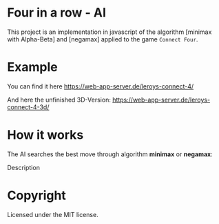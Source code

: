 # Four in a row - AI
This project is an implementation in javascript of the algorithm [minimax with Alpha-Beta] and [negamax] applied to the game `Connect Four`.

# Example
You can find it here https://web-app-server.de/leroys-connect-4/

And here the unfinished 3D-Version: https://web-app-server.de/leroys-connect-4-3d/
# How it works

The AI searches the best move through algorithm **minimax** or **negamax**:

Description

# Copyright
Licensed under the MIT license.
